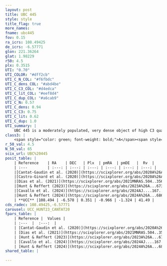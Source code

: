 ```yaml
---
layout: post
title: UBC 445
style: style
title_flag: true
more_names: 
fname: ubc445
fov: 0.15
ra_icrs: 108.49425
de_icrs: -6.57771
glon: 221.36264
glat: 1.98229
r50: 4.5
plx: 0.3515
UTI: "0.70"
UTI_COLOR: "#dff2cb"
UTI_C_N_COL: "#f6fbdc"
UTI_C_dens_COL: "#abd4be"
UTI_C_C3_COL: "#d4edca"
UTI_C_lit_COL: "#eef8d4"
UTI_C_dup_COL: "#a6cab9"
UTI_C_N: 0.57
UTI_C_dens: 0.94
UTI_C_C3: 0.75
UTI_C_lit: 0.62
UTI_C_dup: 1.0
UTI_summary: |
    UBC 445 is a moderately populated, very dense object of high C3 quality. It is moderately studied in the literature.
class3: |
    <span style="color: green; font-weight: bold;">A</span><span style="color: #FFC300; font-weight: bold;">B</span>
r_50_val: 4.5
N_50_val: 65
scix_url: UBC%20445
posit_table: |
    | Reference    | RA    | DEC   | Plx  | pmRA  | pmDE   |  Rv  |
    | :---         | :---: | :---: | :---: | :---: | :---: | :---: |
    |[Cantat-Gaudin et al. (2020)](https://scixplorer.org/abs/2020A%26A...640A...1C) | 108.501 | -6.563 | 0.347 | -0.916 | -1.322 | -- |
    |[Castro-Ginard et al. (2020)](https://scixplorer.org/abs/2020A%26A...635A..45C) | 108.495 | -6.567 | 0.348 | -0.899 | -1.308 | -- |
    |[Dias et al. (2021)](https://scixplorer.org/abs/2021MNRAS.504..356D) | 108.495 | -6.59 | 0.35 | -0.883 | -1.325 | -- |
    |[Hunt & Reffert (2023)](https://scixplorer.org/abs/2023A%26A...673A.114H) | 108.514 | -6.568 | 0.359 | -0.963 | -1.306 | 33.244 |
    |[Cavallo et al. (2024)](https://scixplorer.org/abs/2024AJ....167...12C) | 108.487 | -6.586 | 0.356 | -- | -- | -- |
    |[Hunt & Reffert (2024)](https://scixplorer.org/abs/2024A%26A...686A..42H) | 108.514 | -6.568 | 0.359 | -0.963 | -1.306 | 33.244 |
    | **UCC** |108.494 | -6.578 | 0.351 | -0.966 | -1.324 | 41.49 | 
cds_radec: 108.49425,-6.57771
carousel: UCC_HUNT23_CANTAT20
fpars_table: |
    | Reference |  Values |
    | :---  |  :---:  |
    | [Cantat-Gaudin et al. (2020)](https://scixplorer.org/abs/2020A%26A...640A...1C) | `AVNN=0.58, DMNN=12.2, AgeNN=8.51` |
    | [Dias et al. (2021)](https://scixplorer.org/abs/2021MNRAS.504..356D) | `Av=1.071, Dist=2656, logage=8.58, [Fe/H]=-0.041` |
    | [Hunt & Reffert (2023)](https://scixplorer.org/abs/2023A%26A...673A.114H) | `AV50=0.395, diffAV50=1.064, MOD50=12.013, logAge50=8.758` |
    | [Cavallo et al. (2024)](https://scixplorer.org/abs/2024AJ....167...12C) | `AV50=1.01, dMod50=11.96, logAge50=8.64, [Fe/H]50=-0.18` |
    | [Hunt & Reffert (2024)](https://scixplorer.org/abs/2024A%26A...686A..42H) | `MassJ=305.183` |
shared_table: |
    
---
```

